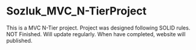 # Sozluk_MVC_N-TierProject


This is a MVC N-Tier project. 
Project was designed following SOLID rules.
NOT Finished.
Will update regularly.
When have completed, website will published.
